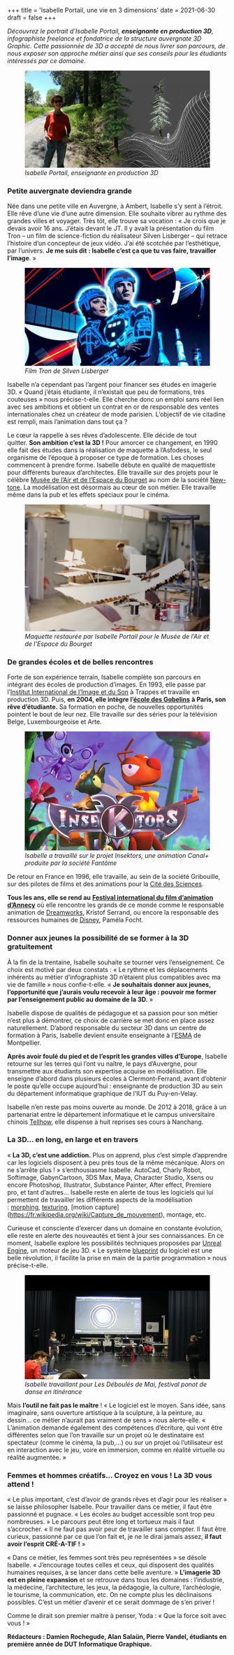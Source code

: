 +++
title = 'Isabelle Portail, une vie en 3 dimensions'
date = 2021-06-30
draft = false
+++

  

_Découvrez le portrait d’Isabelle Portail,_ **_enseignante en production 3D_**_, infographiste freelance et fondatrice de la structure auvergnate 3D Graphic. Cette passionnée de 3D a accepté de nous livrer son parcours, de nous exposer son approche métier ainsi que ses conseils pour les étudiants intéressés par ce domaine._

<figure>
  <picture>
    <!-- AVIF -->
    <source type="image/avif" srcset="img/Isabelle-Portal-Portrait-768x402.avif">
    <!-- WebP -->
    <img src="img/Isabelle-Portal-Portrait-768x402%20(1).jpg" loading="lazy">
  </picture>
  <figcaption><em>Isabelle Portail, enseignante en production 3D
</em></figcaption>
</figure> 

### Petite auvergnate deviendra grande

Née dans une petite ville en Auvergne, à Ambert, Isabelle s’y sent à l’étroit. Elle rêve d’une vie d’une autre dimension. Elle souhaite vibrer au rythme des grandes villes et voyager. Très tôt, elle trouve sa vocation : « Je crois que je devais avoir 16 ans. J’étais devant le JT. Il y avait la présentation du film Tron – un film de science-fiction du réalisateur Silven Lisberger – qui retrace l’histoire d’un concepteur de jeux vidéo. J’ai été scotchée par l’esthétique, par l’univers. **Je me suis dit : Isabelle c’est ça que tu vas faire, travailler l’image**. »


<figure>
  <picture>
    <!-- AVIF -->
    <source type="image/avif" srcset="img/Image3.avif">
    <!-- WebP -->
    <source type="image/webp" srcset="img/Image3.webp">
    <!-- JPEG de repli pour les navigateurs qui ne supportent ni AVIF ni WebP -->
    <img src="img/Image3%20(1).jpg " loading="lazy">
  </picture>
  <figcaption><em>Film Tron de Silven Lisberger
</em></figcaption>
</figure> 

Isabelle n’a cependant pas l’argent pour financer ses études en imagerie 3D. « Quand j’étais étudiante, il n’existait que peu de formations, très couteuses » nous précise-t-elle. Elle cherche donc un emploi sans réel lien avec ses ambitions et obtient un contrat en or de responsable des ventes internationales chez un créateur de mode parisien. L’objectif de vie citadine est rempli, mais l’animation dans tout ça ?

Le cœur la rappelle à ses rêves d’adolescente. Elle décide de tout quitter. **Son ambition c’est la 3D !** Pour amorcer ce changement, en 1990 elle fait des études dans la réalisation de maquette à l’Asfodess, le seul organisme de l’époque à proposer ce type de formation. Les choses commencent à prendre forme. Isabelle débute en qualité de maquettiste pour différents bureaux d’architectes. Elle travaille sur des projets pour le célèbre [Musée de l’Air et de l’Espace du Bourget](https://www.museeairespace.fr/) au nom de la société [New-tone](https://www.new-tone.com/). La modélisation est désormais au cœur de son métier. Elle travaille même dans la pub et les effets spéciaux pour le cinéma.


<figure>
  <picture>
    <!-- AVIF -->
    <source type="image/avif" srcset="img/maquette-isabelle-portail.avif">
    <!-- WebP -->
    <source type="image/webp" srcset="img/maquette-isabelle-portail.webp">
    <!-- JPEG de repli pour les navigateurs qui ne supportent ni AVIF ni WebP -->
    <img src="img/maquette-isabelle-portail.jpg " loading="lazy">
  </picture>
  <figcaption><em>Maquette restaurée par Isabelle Portail pour le Musée de l’Air et de l’Espace du Bourget
</em></figcaption>
</figure> 

### De grandes écoles et de belles rencontres

Forte de son expérience terrain, Isabelle complète son parcours en intégrant des écoles de production d’images. En 1993, elle passe par l’[Institut International de l’Image et du Son](https://www.3is.fr/) à Trappes et travaille en production 3D. Puis, **en 2004, elle intègre l’**[**école des Gobelins**](https://www.gobelins.fr/) **à Paris, son rêve d’étudiante.** Sa formation en poche, de nouvelles opportunités pointent le bout de leur nez. Elle travaille sur des séries pour la télévision Belge, Luxembourgeoise et Arte.


<figure>
  <picture>
    <!-- AVIF -->
    <source type="image/avif" srcset="img/88c5cf30-e6a8-11e9-bfff-ac151de210c1.avif">
    <!-- WebP -->
    <source type="image/webp" srcset="img/88c5cf30-e6a8-11e9-bfff-ac151de210c1.webp">
    <!-- JPEG de repli pour les navigateurs qui ne supportent ni AVIF ni WebP -->
    <img src="img/88c5cf30-e6a8-11e9-bfff-ac151de210c1%20(1).jpg " loading="lazy">
  </picture>
  <figcaption><em>Isabelle a travaillé sur le projet Insektors, une animation Canal+ produite par la société Fantôme
</em></figcaption>
</figure> 

De retour en France en 1996, elle travaille, au sein de la société Gribouille, sur des pilotes de films et des animations pour la [Cité des Sciences](https://www.cite-sciences.fr/fr/accueil/).

  

**Tous les ans, elle se rend au** [**Festival international du film d’animation d’Annecy**](https://www.annecy.org/le-festival/presentation) où elle rencontre les grands de ce monde comme le responsable animation de [Dreamworks](https://www.dreamworks.com/), Kristof Serrand, ou encore la responsable des ressources humaines de [Disney](https://disney.fr/), Paméla Focht.

### Donner aux jeunes la possibilité de se former à la 3D gratuitement

À la fin de la trentaine, Isabelle souhaite se tourner vers l’enseignement. Ce choix est motivé par deux constats : « Le rythme et les déplacements inhérents au métier d’infographiste 3D n’étaient plus compatibles avec ma vie de famille » nous confie-t-elle. « **Je souhaitais donner aux jeunes, l’opportunité que j’aurais voulu recevoir à leur âge : pouvoir me former par l’enseignement public au domaine de la 3D.** »

Isabelle dispose de qualités de pédagogue et sa passion pour son métier n’est plus à démontrer, ce choix de carrière se met donc en place assez naturellement. D’abord responsable du secteur 3D dans un centre de formation à Paris, Isabelle devient ensuite enseignante à l’[ESMA](https://www.esma-artistique.com/) de Montpellier.

**Après avoir foulé du pied et de l’esprit les grandes villes d’Europe**, Isabelle retourne sur les terres qui l’ont vu naître, le pays d’Auvergne, pour transmettre aux étudiants son expertise acquise en modélisation. Elle enseigne d’abord dans plusieurs écoles à Clermont-Ferrand, avant d’obtenir le poste qu’elle occupe aujourd’hui : enseignante de production 3D au sein du département informatique graphique de l’IUT du Puy-en-Velay.

Isabelle n’en reste pas moins ouverte au monde. De 2012 à 2018, grâce à un partenariat entre le département informatique et le campus universitaire chinois [Tellhow](http://www.tellhow.cn/en/business/digital-creative.html), elle dispense à huit reprises ses cours à Nanchang.

### La 3D… en long, en large et en travers

« **La 3D, c’est une addiction.** Plus on apprend, plus c’est simple d’apprendre car les logiciels disposent à peu près tous de la même mécanique. Alors on ne s’arrête plus ! » s’enthousiasme Isabelle. AutoCad, Charly Robot, Softimage, GabynCartoon, 3DS Max, Maya, Character Studio, Xsens ou encore Photoshop, Illustrator, Substance Painter, After effect, Premiere pro, et tant d’autres… Isabelle reste en alerte de tous les logiciels qui lui permettent de travailler les différents aspects de la modélisation : [morphing](https://fr.wikipedia.org/wiki/Morphing), [texturing](https://fr.wikipedia.org/wiki/Texture_(image_de_synth%C3%A8se)), [motion capture](https://fr.wikipedia.org/wiki/Capture_de_mouvement), montage, etc.

Curieuse et consciente d’exercer dans un domaine en constante évolution, elle reste en alerte des nouveautés et tient à jour ses connaissances. En ce moment, Isabelle explore les possibilités techniques proposées par [Unreal Engine](https://www.unrealengine.com/en-US/?utm_source=GoogleSearch&utm_medium=Performance&utm_campaign=an*Internal_pr*UnrealEngine_ct*Search_pl*Brand_co*FR&utm_id=11870201026&sub_campaign=UE_Broad_EN&utm_content=July2020_Generic_V2&utm_term=unreal%20engine&gclid=Cj0KCQjw5PGFBhC2ARIsAIFIMNc-ICD8PXzINrSk_ZW-MldUza1a8sc9wFK-1viHCrkMgesoVArcfHAaApwVEALw_wcB), un moteur de jeu 3D. « Le système [blueprint](https://en.wikipedia.org/wiki/Visual_programming_language) du logiciel est une belle révolution, il facilite la prise en main de la partie programmation » nous précise-t-elle.


<figure>
  <picture>
    <!-- AVIF -->
    <source type="image/avif" srcset="img/isabelle-portail-deboules.avif">
    <!-- WebP -->
    <source type="image/webp" srcset="img/isabelle-portail-deboules.webp">
    <!-- JPEG de repli pour les navigateurs qui ne supportent ni AVIF ni WebP -->
    <img src="img/isabelle-portail-deboules.jpg " loading="lazy">
  </picture>
  <figcaption><em>Isabelle travaillant pour Les Déboulés de Mai, festival ponot de danse en itinérance
</em></figcaption>
</figure> 

Mais **l’outil ne fait pas le maître** ! « Le logiciel est le moyen. Sans idée, sans imaginaire, sans ouverture artistique à la sculpture, à la peinture, au dessin… ce métier n’aurait pas vraiment de sens » nous alerte-elle. « L’animation demande également des compétences d’écriture, qui vont être différentes selon que l’on travaille sur un projet où le destinataire est spectateur (comme le cinéma, la pub,…) ou sur un projet où l’utilisateur est en interaction avec le jeu, voire en immersion, comme en réalité virtuelle ou réalité augmentée. »

### **Femmes et hommes créatifs… Croyez en vous ! La 3D vous attend !**

« Le plus important, c’est d’avoir de grands rêves et d’agir pour les réaliser » se laisse philosopher Isabelle. Pour travailler dans ce métier, il faut être passionné et pugnace. « Les écoles au budget accessible sont trop peu nombreuses. » Le parcours peut être long et tortueux mais il faut s’accrocher. « Il ne faut pas avoir peur de travailler sans compter. Il faut être curieux, passionné par ce que l’on fait et, je ne le dirai jamais assez, **il faut avoir l’esprit CRÉ-A-TIF !** »

« Dans ce métier, les femmes sont très peu représentées » se désole Isabelle. « J’encourage toutes celles et ceux, qui disposent des qualités humaines requises, à se lancer dans cette belle aventure. » **L’imagerie 3D est en pleine expansion** et se retrouve dans tous les domaines : l’industrie, la médecine, l’architecture, les jeux, la pédagogie, la culture, l’archéologie, le tourisme, la communication, etc. On ne compte plus les déclinaisons possibles. C’est un métier d’avenir et ce serait dommage de s’en priver !

Comme le dirait son premier maître à penser, Yoda : « Que la force soit avec vous ! »

**Rédacteurs : Damien Rochegude, Alan Salaün, Pierre Vandel, étudiants en première année de DUT Informatique Graphique.**